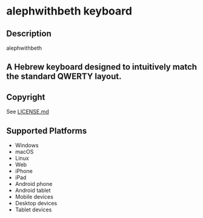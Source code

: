 alephwithbeth keyboard
==============

Description
-----------
alephwithbeth

A Hebrew keyboard designed to intuitively match the standard QWERTY layout. 
-----

Copyright
---------
See [LICENSE.md](LICENSE.md)

Supported Platforms
-------------------
 * Windows
 * macOS
 * Linux
 * Web
 * iPhone
 * iPad
 * Android phone
 * Android tablet
 * Mobile devices
 * Desktop devices
 * Tablet devices

